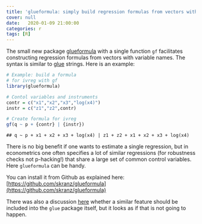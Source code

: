 ```yaml
---
title: 'glueformula: simply build regression formulas from vectors with variable names'
cover: null
date:   2020-01-09 21:00:00
categories: r
tags: [R]
---
```


The small new package [glueformula](https://github.com/skranz/glueformula) with a single function `gf`  facilitates constructing regression formulas from vectors with variable names. The syntax is similar to [glue](https://github.com/tidyverse/glue) strings. Here is an example:


```r
# Example: build a formula
# for ivreg with gf
library(glueformula)

# Contol variables and instruments
contr = c("x1","x2","x3","log(x4)")
instr = c("z1","z2",contr)

# Create formula for ivreg
gf(q ~ p + {contr} | {instr})
```

```
## q ~ p + x1 + x2 + x3 + log(x4) | z1 + z2 + x1 + x2 + x3 + log(x4)
```

There is no big benefit if one wants to estimate a single regression, but in econometrics one often specifies a lot of similar regressions (for robustness checks not p-hacking!) that share a large set of common control variables. Here `glueformula` can be handy.

You can install it from Github as explained here: [https://github.com/skranz/glueformula](https://github.com/skranz/glueformula)

There was also a discussion [here](https://github.com/tidyverse/glue/issues/108) whether a similar feature should be included into the `glue` package itself, but it looks as if that is not going to happen.
